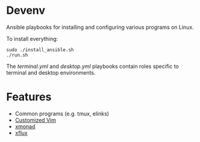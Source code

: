 # Devenv

Ansible playbooks for installing and configuring various programs on Linux.

To install everything:

    sudo ./install_ansible.sh
    ./run.sh

The *terminal.yml* and *desktop.yml* playbooks contain roles specific to terminal and desktop environments.

# Features

* Common programs (e.g. tmux, elinks)
* [Customized Vim](https://github.com/ealang/vimconf)
* [xmonad](http://xmonad.org/)
* [xflux](https://justgetflux.com/research.html)

